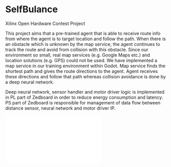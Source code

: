 # SelfBulance
Xilinx Open Hardware Contest Project

This project aims that a pre-trained agent that is able to receive route info from where the agent is to target location and follow the path. 
When there is an obstacle which is unknown by the map service, the agent continues to track the route and avoid from collision with this obstacle.
Since our environment so small, real map services (e.g. Google Maps etc.) and location solutions (e.g. GPS) could not be used.
We have implemented a map service in our training environment within Godot. Map service finds the shortest path and gives the route directions to the agent.
Agent receives these directions and follow that path whereas collision avoidance is done by a deep neural network.

Deep neural network, sensor handler and motor driver logic is implemented in PL part of Zedboard in order to reduce energy consumption and latency.
PS part of Zedboard is responsible for management of data flow between distance sensor, neural network and motor driver IP.

![Block Diagram](/design_1.pdf)
